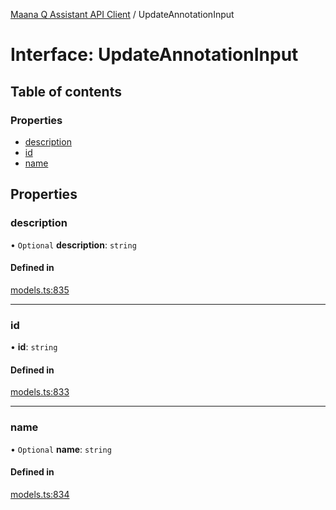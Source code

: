 [Maana Q Assistant API Client](../README.md) / UpdateAnnotationInput

# Interface: UpdateAnnotationInput

## Table of contents

### Properties

- [description](UpdateAnnotationInput.md#description)
- [id](UpdateAnnotationInput.md#id)
- [name](UpdateAnnotationInput.md#name)

## Properties

### description

• `Optional` **description**: `string`

#### Defined in

[models.ts:835](https://github.com/maana-io/q-assistant-client/blob/develop/src/models.ts#L835)

___

### id

• **id**: `string`

#### Defined in

[models.ts:833](https://github.com/maana-io/q-assistant-client/blob/develop/src/models.ts#L833)

___

### name

• `Optional` **name**: `string`

#### Defined in

[models.ts:834](https://github.com/maana-io/q-assistant-client/blob/develop/src/models.ts#L834)
